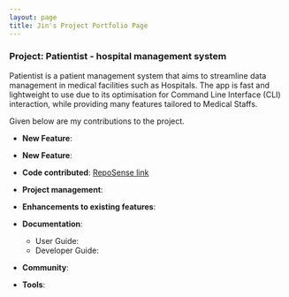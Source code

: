 ```yaml
---
layout: page
title: Jin's Project Portfolio Page
---
```


### Project: Patientist - hospital management system

Patientist is a patient management system that aims to streamline data management in medical facilities such as Hospitals.
The app is fast and lightweight to use due to its optimisation for Command Line Interface (CLI) interaction, while
providing many features tailored to Medical Staffs.

Given below are my contributions to the project.

* **New Feature**:

* **New Feature**:

* **Code contributed**: [RepoSense link]()

* **Project management**:

* **Enhancements to existing features**:

* **Documentation**:
    * User Guide:
    * Developer Guide:

* **Community**:

* **Tools**:
